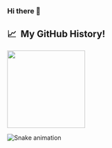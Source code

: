 ### Hi there 👋

<h2> 📈 &nbsp;My GitHub History!</h2>
<a href="https://github.com/Ajay-Anand-M">

  <img height="180em" src="https://github-readme-stats.vercel.app/api/top-langs/?username=Ajay-Anand-M&theme=noctis_minimus&layout=compact" />
</a>


![Snake animation](https://github.com/thepiyushmalhotra/thepiyushmalhotra/blob/output/github-contribution-grid-snake.svg)
